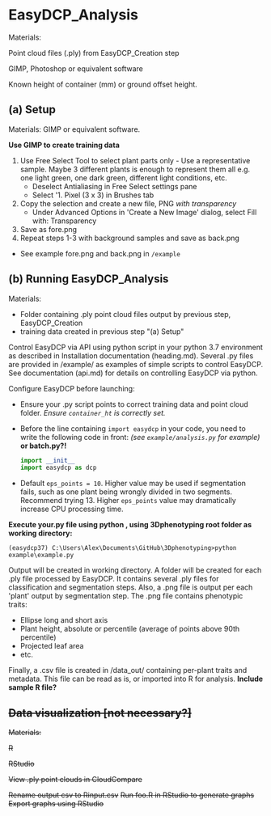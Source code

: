 # EasyDCP_Analysis

Materials: 

Point cloud files (.ply) from EasyDCP_Creation step

GIMP, Photoshop or equivalent software

Known height of container (mm) or ground offset height.

## (a) Setup

Materials: GIMP or equivalent software.

**Use GIMP to create training data**

1. Use Free Select Tool to select plant parts only - Use a representative sample. Maybe 3 different plants is enough to represent them all e.g. one light green, one dark green, different light conditions, etc.
	* Deselect Antialiasing in Free Select settings pane
	* Select '1. Pixel (3 x 3) in Brushes tab
2. Copy the selection and create a new file, PNG *with transparency*
	* Under Advanced Options in 'Create a New Image' dialog, select Fill with: Transparency
3. Save as fore.png
4. Repeat steps 1-3 with background samples and save as back.png

* See example fore.png and back.png in `/example`

## (b) Running EasyDCP_Analysis

Materials:

- Folder containing .ply point cloud files output by previous step, EasyDCP_Creation
- training data created in previous step "(a) Setup"

Control EasyDCP via API using python script in your python 3.7 environment as described in Installation documentation (heading.md). Several .py files are provided in /example/ as examples of simple scripts to control EasyDCP. See documentation (api.md) for details on controlling EasyDCP via python.

Configure EasyDCP before launching:

- Ensure your .py script points to correct training data and point cloud folder. *Ensure `container_ht` is correctly set.* 

- Before the line containing `import easydcp` in your code, you need to write the following code in front: *(see `example/analysis.py` for example)* **or batch.py?!**

  ```python
  import __init__
  import easydcp as dcp
  ```

- Default `eps_points = 10`. Higher value may be used if segmentation fails, such as one plant being wrongly divided in two segments. Recommend trying 13. Higher `eps_points` value may dramatically increase CPU processing time. 

**Execute your.py file using python , using 3Dphenotyping root folder as working directory:**

`(easydcp37) C:\Users\Alex\Documents\GitHub\3Dphenotyping>python example\example.py`

Output will be created in working directory. A folder will be created for each .ply file processed by EasyDCP. It contains several .ply files for classification and segmentation steps. Also, a .png file is output per each 'plant' output by segmentation step. The .png file contains phenotypic traits:

- Ellipse long and short axis
- Plant height, absolute or percentile (average of points above 90th percentile)
- Projected leaf area
- etc.

Finally, a .csv file is created in /data_out/ containing per-plant traits and metadata. This file can be read as is, or imported into R for analysis. **Include sample R file?**

## ~~Data visualization [not necessary?]~~

~~Materials:~~ 

~~R~~

~~RStudio~~

~~View .ply point clouds in CloudCompare~~

~~Rename output csv to Rinput.csv~~
~~Run foo.R in RStudio to generate graphs~~
~~Export graphs using RStudio~~